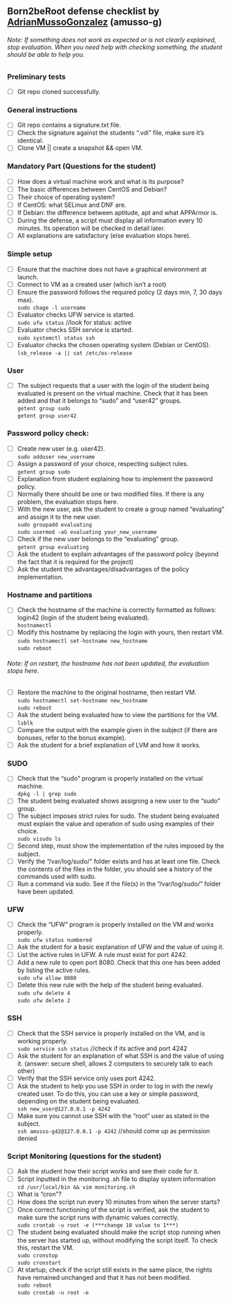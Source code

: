 ## Born2beRoot defense checklist by [AdrianMussoGonzalez](https://github.com/AdrianMussoGonzalez) (amusso-g)

###### Note: If something does not work as expected or is not clearly explained, stop evaluation. When you need help with checking something, the student should be able to help you.

### Preliminary tests
- [ ] Git repo cloned successfully.

### General instructions
- [ ] Git repo contains a signature.txt file.
- [ ] Check the signature against the students “.vdi” file, make sure it’s identical. 
- [ ] Clone VM || create a snapshot && open VM.

### Mandatory Part (Questions for the student)
- [ ] How does a virtual machine work and what is its purpose?
- [ ] The basic differences between CentOS and Debian?
- [ ] Their choice of operating system?
- [ ] If CentOS: what SELinux and DNF are.
- [ ] If Debian: the difference between aptitude, apt and what APPArmor is.
- [ ] During the defense, a script must display all information every 10 minutes. Its operation will be checked in detail later.
- [ ] All explanations are satisfactory (else evaluation stops here).

### Simple setup
- [ ] Ensure that the machine does not have a graphical environment at launch.
- [ ] Connect to VM as a created user (which isn’t a root)
- [ ] Ensure the password follows the required policy (2 days min, 7, 30 days max).  
`sudo chage -l username`  
- [ ] Evaluator checks UFW service is started.  
`sudo ufw status`  			//look for status: active
- [ ] Evaluator checks SSH service is started.  
`sudo systemctl status ssh`
- [ ] Evaluator checks the chosen operating system (Debian or CentOS).  
`lsb_release -a || cat /etc/os-release`  

### User
- [ ] The subject requests that a user with the login of the student being evaluated is present on the virtual machine. Check that it has been added and that it belongs to “sudo” and “user42” groups.  
`getent group sudo`  
`getent group user42`  

### Password policy check:
- [ ] Create new user (e.g. user42).  
`sudo adduser new_username`  
- [ ] Assign a password of your choice, respecting subject rules.  
`getent group sudo`  
- [ ] Explanation from student explaining how to implement the password policy. 
- [ ] Normally there should be one or two modified files. If there is any problem, the evaluation stops here.
- [ ] With the new user, ask the student to create a group named “evaluating” and assign it to the new user.  
`sudo groupadd evaluating`  
`sudo usermod -aG evaluating your_new_username`  
- [ ] Check if the new user belongs to the “evaluating” group.  
`getent group evaluating`  
- [ ] Ask the student to explain advantages of the password policy (beyond the fact that it is required for the project) 
- [ ] Ask the student the advantages/disadvantages of the policy implementation.

### Hostname and partitions
- [ ] Check the hostname of the machine is correctly formatted as follows: login42 (login of the student being evaluated).  
`hostnamectl`  
- [ ] Modify this hostname by replacing the login with yours, then restart VM.  
`sudo hostnamectl set-hostname new_hostname`  
`sudo reboot`  
###### Note:	If on restart, the hostname has not been updated, the evaluation stops here.
- [ ] Restore the machine to the original hostname, then restart VM.  
`sudo hostnamectl set-hostname new_hostname`  
`sudo reboot`  
- [ ] Ask the student being evaluated how to view the partitions for the VM.  
`lsblk`
- [ ] Compare the output with the example given in the subject (if there are bonuses, refer to the bonus example).
- [ ] Ask the student for a brief explanation of LVM and how it works.

### SUDO
- [ ] Check that the “sudo” program is properly installed on the virtual machine.  
`dpkg -l | grep sudo`  
- [ ] The student being evaluated shows assigning a new user to the “sudo” group.
- [ ] The subject imposes strict rules for sudo. The student being evaluated must explain the value and operation of sudo using examples of their choice.  
`sudo visudo ls`  
- [ ] Second step, must show the implementation of the rules imposed by the subject.
- [ ] Verify the “/var/log/sudo/” folder exists and has at least one file. Check the contents of the files in the folder, you should see a history of the commands used with sudo.
- [ ] Run a command via sudo. See if the file(s) in the “/var/log/sudo/” folder have been updated.

### UFW
- [ ] Check the “UFW” program is properly installed on the VM and works properly.  
`sudo ufw status numbered`  
- [ ] Ask the student for a basic explanation of UFW and the value of using it.
- [ ] List the active rules in UFW. A rule must exist for port 4242.
- [ ] Add a new rule to open port 8080. Check that this one has been added by listing the active rules.  
`sudo ufw allow 8080`  
- [ ] Delete this new rule with the help of the student being evaluated.  
`sudo ufw delete 4`  
`sudo ufw delete 2`  

### SSH
- [ ] Check that the SSH service is properly installed on the VM, and is working properly.  
`sudo service ssh status`  		//check if its active and port 4242
- [ ] Ask the student for an explanation of what SSH is and the value of using it. (answer: secure shell, allows 2 computers to securely talk to each other)
- [ ] Verify that the SSH service only uses port 4242.
- [ ] Ask the student to help you use SSH in order to log in with the newly created user. To do this, you can use a key or simple password, depending on the student being evaluated.  
`ssh new_user@127.0.0.1 -p 4242`  
- [ ] Make sure you cannot use SSH with the “root” user as stated in the subject.  
`ssh amusso-g42@127.0.0.1 -p 4242`   		//should come up as permission denied

### Script Monitoring (questions for the student)
- [ ] Ask the student how their script works and see their code for it.
- [ ] Script inputted in the monitoring .sh file to display system information  
`cd /usr/local/bin && vim monitoring.sh`  
- [ ] What is “cron”?
- [ ] How does the script run every 10 minutes from when the server starts?
- [ ] Once correct functioning of the script is verified, ask the student to make sure the script runs with dynamic values correctly.  
`sudo crontab -u root -e (***change 10 value to 1***)`  
- [ ] The student being evaluated should make the script stop running when the server has started up, without modifying the script itself. To check this, restart the VM.  
`sudo cronstop`  
`sudo cronstart`  
- [ ] At startup, check if the script still exists in the same place, the rights have remained unchanged and that it has not been modified.  
`sudo reboot`  
`sudo crontab -u root -e`  
